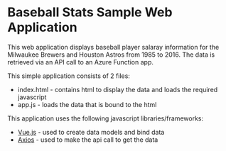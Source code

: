 # Baseball Stats Sample Web Application

This web application displays baseball player salaray information for the Milwaukee Brewers and Houston Astros from 1985 to 2016.  The data is retrieved via an API call to an Azure Function app.

This simple application consists of 2 files:
* index.html - contains html to display the data and loads the required javascript
* app.js - loads the data that is bound to the html

This application uses the following javascript libraries/frameworks:
* [Vue.js](https://vuejs.org/) - used to create data models and bind data
* [Axios](https://github.com/axios/axios) - used to make the api call to get the data
